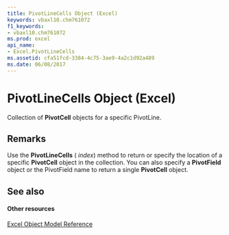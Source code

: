 ```yaml
---
title: PivotLineCells Object (Excel)
keywords: vbaxl10.chm761072
f1_keywords:
- vbaxl10.chm761072
ms.prod: excel
api_name:
- Excel.PivotLineCells
ms.assetid: cfa51fcd-3384-4c75-3ae9-4a2c1d92a489
ms.date: 06/08/2017
---
```



# PivotLineCells Object (Excel)

Collection of  **PivotCell** objects for a specific PivotLine.


## Remarks

Use the  **PivotLineCells** ( _index_) method to return or specify the location of a specific  **PivotCell** object in the collection. You can also specify a **PivotField** object or the PivotField name to return a single **PivotCell** object.


## See also


#### Other resources


[Excel Object Model Reference](http://msdn.microsoft.com/library/11ea8598-8a20-92d5-f98b-0da04263bf2c%28Office.15%29.aspx)


